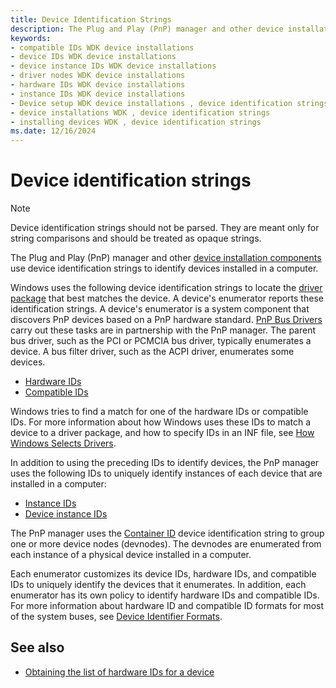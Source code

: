 ```yaml
---
title: Device Identification Strings
description: The Plug and Play (PnP) manager and other device installation components use device identification strings to identify devices installed in a computer.
keywords:
- compatible IDs WDK device installations
- device IDs WDK device installations
- device instance IDs WDK device installations
- driver nodes WDK device installations
- hardware IDs WDK device installations
- instance IDs WDK device installations
- Device setup WDK device installations , device identification strings
- device installations WDK , device identification strings
- installing devices WDK , device identification strings
ms.date: 12/16/2024
---
```


# Device identification strings

> [!NOTE]
> Device identification strings should not be parsed. They are meant only for string comparisons and should be treated as opaque strings.

The Plug and Play (PnP) manager and other [device installation components](./overview-of-device-and-driver-installation.md) use device identification strings to identify devices installed in a computer.

Windows uses the following device identification strings to locate the [driver package](driver-packages.md) that best matches the device. A device's enumerator reports these identification strings. A device's enumerator is a system component that discovers PnP devices based on a PnP hardware standard. [PnP Bus Drivers](../kernel/bus-drivers.md) carry out these tasks are in partnership with the PnP manager. The parent bus driver, such as the PCI or PCMCIA bus driver, typically enumerates a device. A bus filter driver, such as the ACPI driver, enumerates some devices.

- [Hardware IDs](hardware-ids.md)
- [Compatible IDs](compatible-ids.md)

Windows tries to find a match for one of the hardware IDs or compatible IDs. For more information about how Windows uses these IDs to match a device to a driver package, and how to specify IDs in an INF file, see [How Windows Selects Drivers](./how-windows-selects-a-driver-for-a-device.md).

In addition to using the preceding IDs to identify devices, the PnP manager uses the following IDs to uniquely identify instances of each device that are installed in a computer:

- [Instance IDs](instance-ids.md)
- [Device instance IDs](device-instance-ids.md)

The PnP manager uses the [Container ID](container-ids.md) device identification string to group one or more device nodes (devnodes). The devnodes are enumerated from each instance of a physical device installed in a computer.

Each enumerator customizes its device IDs, hardware IDs, and compatible IDs to uniquely identify the devices that it enumerates. In addition, each enumerator has its own policy to identify hardware IDs and compatible IDs. For more information about hardware ID and compatible ID formats for most of the system buses, see [Device Identifier Formats](./generic-identifiers.md).

## See also

- [Obtaining the list of hardware IDs for a device](hardware-ids.md#obtaining-the-list-of-hardware-ids-for-a-device)
